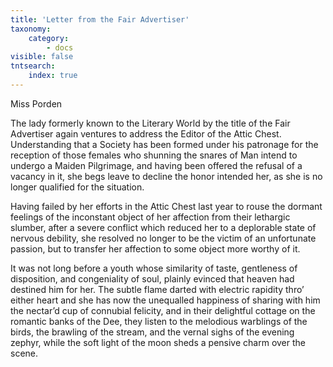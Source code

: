```yaml
---
title: 'Letter from the Fair Advertiser'
taxonomy:
    category:
        - docs
visible: false
tntsearch:
    index: true
---
```


<div class="author">Miss Porden</div>

The lady formerly known to the Literary World by the title of the Fair Advertiser again ventures to address the Editor of the Attic Chest. Understanding that a Society has been formed under his patronage for the reception of those females who shunning the snares of Man intend to undergo a Maiden Pilgrimage, and having been offered the refusal of a vacancy in it, she begs leave to decline the honor intended her, as she is no longer qualified for the situation.  

Having failed by her efforts in the Attic Chest last year to rouse the dormant feelings of the inconstant object of her affection from their lethargic slumber, after a severe conflict which reduced her to a deplorable state of nervous debility, she resolved no longer to be the victim of an unfortunate passion, but to transfer her affection to some object more worthy of it.  

It was not long before a youth whose similarity of taste, gentleness of disposition, and congeniality of soul, <span data-tippy="attracted her notice" class="green">plainly evinced</span> that heaven had destined him for her. The subtle flame darted with electric rapidity thro’ either heart and she has now the unequalled happiness of sharing with him the nectar’d cup of connubial felicity, and in their delightful cottage on the romantic banks of the Dee, they listen to the melodious warblings of the birds, the brawling of the stream, and the vernal sighs of the evening zephyr, while the soft light of the moon sheds a pensive charm over the scene.